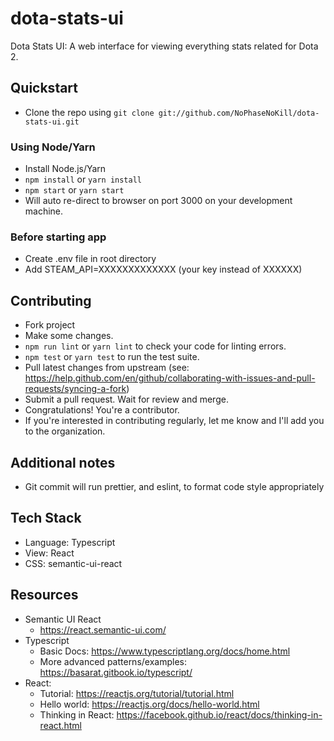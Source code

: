 # dota-stats-ui

Dota Stats UI: A web interface for viewing everything stats related for Dota 2.

## Quickstart

- Clone the repo using `git clone git://github.com/NoPhaseNoKill/dota-stats-ui.git`

### Using Node/Yarn

- Install Node.js/Yarn
- `npm install` or `yarn install`
- `npm start` or `yarn start`
- Will auto re-direct to browser on port 3000 on your development machine.

### Before starting app

- Create .env file in root directory
- Add STEAM_API=XXXXXXXXXXXXX (your key instead of XXXXXX)

## Contributing

- Fork project
- Make some changes.
- `npm run lint` or `yarn lint` to check your code for linting errors.
- `npm test` or `yarn test` to run the test suite.
- Pull latest changes from upstream (see: https://help.github.com/en/github/collaborating-with-issues-and-pull-requests/syncing-a-fork)
- Submit a pull request. Wait for review and merge.
- Congratulations! You're a contributor.
- If you're interested in contributing regularly, let me know and I'll add you to the organization.

## Additional notes

- Git commit will run prettier, and eslint, to format code style appropriately

## Tech Stack

- Language: Typescript
- View: React
- CSS: semantic-ui-react

## Resources

- Semantic UI React
  - https://react.semantic-ui.com/
- Typescript
  - Basic Docs: https://www.typescriptlang.org/docs/home.html
  - More advanced patterns/examples: https://basarat.gitbook.io/typescript/
- React:
  - Tutorial: https://reactjs.org/tutorial/tutorial.html
  - Hello world: https://reactjs.org/docs/hello-world.html
  - Thinking in React: https://facebook.github.io/react/docs/thinking-in-react.html
